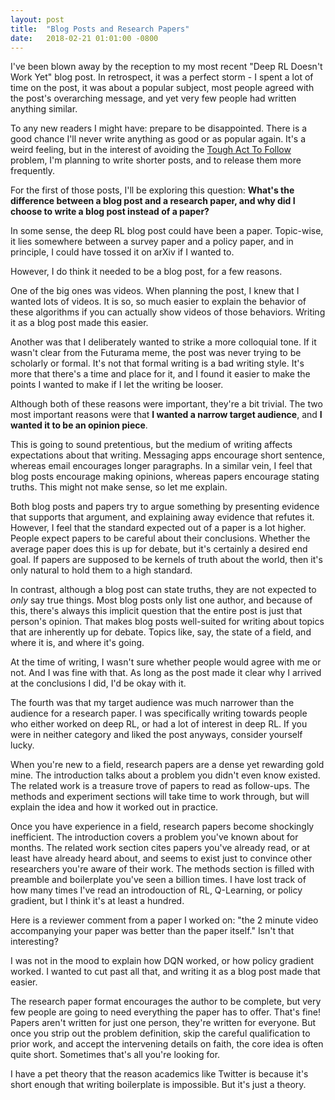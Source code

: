 ```yaml
---
layout: post
title:  "Blog Posts and Research Papers"
date:   2018-02-21 01:01:00 -0800
---
```


I've been blown away by the reception to my most recent "Deep RL Doesn't
Work Yet" blog post. In retrospect, it was a perfect storm - I spent a lot of
time on the post, it was about a popular subject, most people agreed with
the post's overarching message, and yet very few people had written anything
similar.

To any new readers I might have: prepare to be disappointed. There is a good
chance I'll never write anything as good or as popular again. It's a weird
feeling, but in the interest of avoiding the [Tough Act To Follow](http://tvtropes.org/pmwiki/pmwiki.php/Main/ToughActToFollow)
problem, I'm planning to write shorter posts, and to release them more
frequently.

For the first of those posts, I'll be exploring this question: **What's the
difference between a blog post and a research paper, and why did I choose to
write a blog post instead of a paper?**

In some sense, the deep RL blog post could have been a paper. Topic-wise, it
lies somewhere between a survey paper and a policy paper, and in principle,
I could have tossed it on arXiv if I wanted to.

However, I do think it needed to be a blog post, for a few reasons.

One of the big ones was videos.
When planning the post, I knew that I wanted lots of videos.
It is so, so much easier to explain the behavior of these algorithms
if you can actually show videos of those behaviors. Writing it as a blog
post made this easier.

Another was that I deliberately wanted to strike a more colloquial tone. If
it wasn't clear from the Futurama meme, the post was never trying to be
scholarly or formal. It's not that formal writing is a bad writing style.
It's more that there's a time and place for it, and I found it easier to make
the points I wanted to make if I let the writing be looser.

Although both of these reasons were important, they're a bit trivial. The
two most important reasons were that **I wanted a narrow target audience**, and
**I wanted it to be an opinion piece**.

This is going to sound pretentious, but the medium of writing
affects expectations about that writing. Messaging apps encourage short
sentence, whereas email encourages longer paragraphs. In a similar vein, I feel
that blog posts encourage making opinions, whereas papers encourage stating
truths. This might not make sense, so let me explain.

Both blog posts
and papers try to argue something by presenting evidence that supports
that argument, and explaining away evidence that refutes it. However, I feel
that the standard expected out of a paper is a lot higher. People expect papers
to be careful about their conclusions. Whether the average paper does this is
up for debate, but it's certainly a desired end goal. If papers are supposed
to be kernels of truth about the world, then it's only natural to hold them
to a high standard.

In contrast, although a blog post can state truths, they are not expected
to *only* say true things. Most blog posts only list one author, and because of
this, there's always this implicit question that the entire post is just that
person's opinion. That makes blog posts well-suited for writing about topics
that are inherently up for debate. Topics like, say, the state of a field, and
where it is, and where it's going.

At the time of writing, I wasn't sure whether people would agree with me or not.
And I was fine with that. As long as the post made it clear why I arrived at
the conclusions I did, I'd be okay with it.

The fourth was that my target audience was much narrower than the audience for
a research paper. I was specifically writing towards people who either worked
on deep RL, or had a lot of interest in deep RL. If you were in neither
category and liked the post anyways, consider yourself lucky.

When you're new to a field, research papers are a dense yet rewarding gold mine.
The introduction talks about a problem you didn't even know existed. The
related work is a treasure trove of papers to read as follow-ups. The methods
and experiment sections will take time to work through, but will explain the
idea and how it worked out in practice.

Once you have experience in a field, research papers become shockingly
inefficient. The introduction covers a problem you've known about for months.
The related work section cites papers you've already read, or at least have
already heard about, and seems to exist just to convince other researchers you're
aware of their work. The methods section is filled with preamble and
boilerplate you've seen a billion times. I have lost track of how many times
I've read an introdouction of RL, Q-Learning, or policy gradient, but I think
it's at least a hundred.

Here is a reviewer comment from a paper I worked on: "the 2 minute video
accompanying your paper was better than the paper itself." Isn't that
interesting?

I was not in the mood to explain how DQN worked, or how policy gradient worked.
I wanted to cut past all that, and writing it as a blog post made that easier.

The research paper format encourages the author to be complete, but very few
people are going to need everything the paper has to offer. That's fine! Papers
aren't written for just one person, they're written for everyone. But once
you strip out the problem definition, skip the careful qualification to prior
work, and accept the intervening details on faith, the core idea is often quite
short. Sometimes that's all you're looking for.

I have a pet theory that the reason academics like Twitter is because it's short
enough that writing boilerplate is impossible. But it's just a theory.
